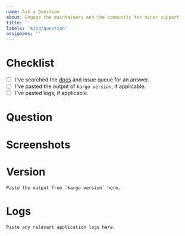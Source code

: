 ```yaml
---
name: Ask a Question
about: Engage the maintainers and the community for minor support
title: ''
labels: 'kind/question'
assignees: ''
---
```


# Checklist

* [ ] I've searched the [docs](https://kargo.akuity.io/) and issue queue for an answer.
* [ ] I've pasted the output of `kargo version`, if applicable.
* [ ] I've pasted logs, if applicable.

# Question

<!-- What can we help you with? -->

# Screenshots

<!-- If applicable, add screenshots to help explain your problem. -->

# Version

```shell
Paste the output from `kargo version` here.
```

# Logs

```
Paste any relevant application logs here.
```
